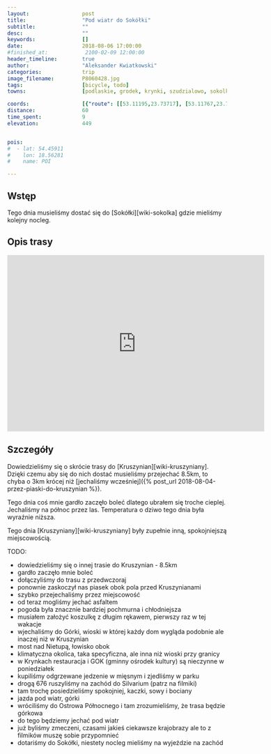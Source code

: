 ```yaml
---
layout:                 post
title:                  "Pod wiatr do Sokółki"
subtitle:               ""
desc:                   ""
keywords:               []
date:                   2018-08-06 17:00:00
#finished_at:            2100-02-09 12:00:00
header_timeline:        true
author:                 "Aleksander Kwiatkowski"
categories:             trip
image_filename:         P8060428.jpg
tags:                   [bicycle, todo]
towns:                  [podlaskie, grodek, krynki, szudzialowo, sokolka]

coords:                 [{"route": [[53.11195,23.73717], [53.11767,23.75871], [53.14517,23.77863], [53.16545,23.79442], [53.16889,23.81107], [53.18520,23.81450], [53.19975,23.79811], [53.20049,23.78856], [53.20502,23.79088], [53.20533,23.79704], [53.21597,23.79710], [53.23362,23.79122], [53.25933,23.77878], [53.26428,23.77195], [53.26922,23.73721], [53.26944,23.67368], [53.26812,23.66556], [53.26602,23.63831], [53.26222,23.63741], [53.26605,23.63831], [53.26941,23.67372], [53.29940,23.65496], [53.30833,23.61827], [53.33821,23.60102], [53.35315,23.56531], [53.38708,23.54467], [53.40335,23.51223], [53.39465,23.47837], [53.39690,23.47691]], "type": "bicycle"}]
distance:               60
time_spent:             9
elevation:              449


pois:
#  - lat: 54.45911
#    lon: 18.56281
#    name: POI

---
```



## Wstęp

Tego dnia musieliśmy dostać się do [Sokółki][wiki-sokolka] gdzie mieliśmy kolejny
nocleg.

## Opis trasy

<iframe height='405' width='590' frameborder='0' allowtransparency='true' scrolling='no' src='https://www.strava.com/activities/1754470627/embed/928fb5fb09489bcf3b526b2589559ea1e7986b35'></iframe>

## Szczegóły

Dowiedzieliśmy się o skrócie trasy do [Kruszynian][wiki-kruszyniany].
Dzięki czemu aby się do nich dostać musieliśmy przejechać 8.5km, to chyba o 3km
krócej niż
[jechaliśmy wcześniej]({% post_url 2018-08-04-przez-piaski-do-kruszynian %}).

Tego dnia coś mnie gardło zaczęło boleć dlatego ubrałem się troche cieplej.
Jechaliśmy na północ przez las. Temperatura o dziwo tego dnia była wyraźnie
niższa.

Tego dnia [Kruszyniany][wiki-kruszyniany] były zupełnie inną, spokojniejszą
miejscowością.

TODO:

* dowiedzieliśmy się o innej trasie do Kruszynian - 8.5km
* gardło zaczęło mnie boleć
* dołączyliśmy do trasu z przedwczoraj
* ponownie zaskoczył nas piasek obok pola przed Kruszynianami
* szybko przejechaliśmy przez miejscowość
* od teraz mogliśmy jechać asfaltem
* pogoda była znacznie bardziej pochmurna i chłodniejsza
* musiałem założyć koszulkę z długim rękawem, pierwszy raz w tej wakacje
* wjechaliśmy do Górki, wioski w której każdy dom wygląda podobnie ale inaczej niż w Kruszynian
* most nad Nietupą, łowisko obok
* klimatyczna okolica, taka specyficzna, ale inna niż wioski przy granicy
* w Krynkach restauracja i GOK (gminny ośrodek kultury) są nieczynne w poniedziałek
* kupiliśmy odgrzewane jedzenie w mięsnym i zjedliśmy w parku
* drogą 676 ruszyliśmy na zachód do Silvarium (patrz na filmiki)
* tam trochę posiedzieliśmy spokojniej, kaczki, sowy i bociany
* jazda pod wiatr, górki
* wróciliśmy do Ostrowa Północnego i tam zrozumieliśmy, że trasa będzie górkowa
* do tego będziemy jechać pod wiatr
* już byliśmy zmeczeni, czasami jakieś ciekawsze krajobrazy ale to z filmików muszę sobie przypomnieć
* dotariśmy do Sokółki, niestety nocleg mieliśmy na wyjeździe na zachód
